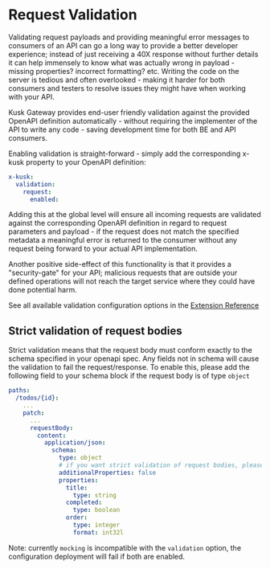 # Request Validation 

Validating request payloads and providing meaningful error messages to consumers of an API can go a long way to provide
a better developer experience; instead of just receiving a 40X response without further details it can help immensely 
to know what was actually wrong in payload - missing properties? incorrect formatting? etc. Writing the code on the server
is tedious and often overlooked - making it harder for both consumers and testers to resolve issues they might have 
when working with your API.

Kusk Gateway provides end-user friendly validation against the provided OpenAPI definition automatically - without 
requiring the implementer of the API to write any code - saving development time for both BE and API consumers.

Enabling validation is straight-forward - simply add the corresponding x-kusk property to your OpenAPI definition:

```yaml
x-kusk:
  validation:
    request:
      enabled:
```

Adding this at the global level will ensure all incoming requests are validated against the corresponding OpenAPI definition
in regard to request parameters and payload - if the request does not match the specified metadata a meaningful error
is returned to the consumer without any request being forward to your actual API implementation.

Another positive side-effect of this functionality is that it provides a "security-gate" for your API; malicious requests
that are outside your defined operations will not reach the target service where they could have done potential harm.

See all available validation configuration options in the [Extension Reference](/reference/extension/#validation)

## Strict validation of request bodies

Strict validation means that the request body must conform exactly to the schema specified in your openapi spec.
Any fields not in schema will cause the validation to fail the request/response.
To enable this, please add the following field to your schema block if the request body is of type `object`

```yaml
paths:
  /todos/{id}:
    ...
    patch:
      ...
      requestBody:
        content:
          application/json:
            schema:
              type: object
              # if you want strict validation of request bodies, please enable this option in your OpenAPI file
              additionalProperties: false
              properties:
                title:
                  type: string
                completed:
                  type: boolean
                order:
                  type: integer
                  format: int32l
```

Note: currently `mocking` is incompatible with the `validation` option, the configuration deployment will fail if both are enabled.
